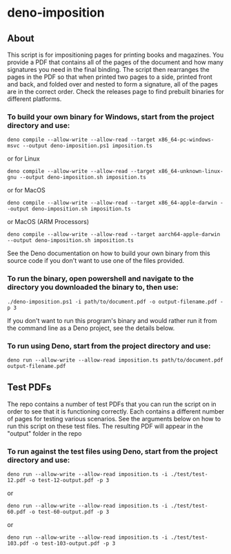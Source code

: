 # deno-imposition

## About

This script is for impositioning pages for printing books and magazines. You provide a PDF that contains all of the pages of the document and how many signatures you need in the final binding. The script then rearranges the pages in the PDF so that when printed two pages to a side, printed front and back, and folded over and nested to form a signature, all of the pages are in the correct order. Check the releases page to find prebuilt binaries for different platforms.

### To build your own binary for Windows, start from the project directory and use:

`deno compile --allow-write --allow-read --target x86_64-pc-windows-msvc --output deno-imposition.ps1 imposition.ts`

or for Linux

`deno compile --allow-write --allow-read --target x86_64-unknown-linux-gnu --output deno-imposition.sh imposition.ts`

or for MacOS

`deno compile --allow-write --allow-read --target x86_64-apple-darwin --output deno-imposition.sh imposition.ts`

or MacOS (ARM Processors)

`deno compile --allow-write --allow-read --target aarch64-apple-darwin --output deno-imposition.sh imposition.ts`

See the Deno documentation on how to build your own binary from this source code if you don't want to use one of the files provided.

### To run the binary, open powershell and navigate to the directory you downloaded the binary to, then use:

`./deno-imposition.ps1 -i path/to/document.pdf -o output-filename.pdf -p 3`

If you don't want to run this program's binary and would rather run it from the command line as a Deno project, see the details below.

### To run using Deno, start from the project directory and use:

`deno run --allow-write --allow-read imposition.ts path/to/document.pdf output-filename.pdf`

## Test PDFs

The repo contains a number of test PDFs that you can run the script on in order to see that it is functioning correctly. Each contains a different number of pages for testing various scenarios. See the arguments below on how to run this script on these test files. The resulting PDF will appear in the "output" folder in the repo

### To run against the test files using Deno, start from the project directory and use:

`deno run --allow-write --allow-read imposition.ts -i ./test/test-12.pdf -o test-12-output.pdf -p 3`

or

`deno run --allow-write --allow-read imposition.ts -i ./test/test-60.pdf -o test-60-output.pdf -p 3`

or

`deno run --allow-write --allow-read imposition.ts -i ./test/test-103.pdf -o test-103-output.pdf -p 3`
